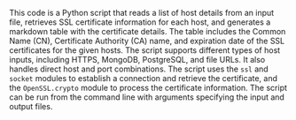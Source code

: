 This code is a Python script that reads a list of host details from an input file, retrieves SSL certificate information for each host, and generates a markdown table with the certificate details. The table includes the Common Name (CN), Certificate Authority (CA) name, and expiration date of the SSL certificates for the given hosts. The script supports different types of host inputs, including HTTPS, MongoDB, PostgreSQL, and file URLs. It also handles direct host and port combinations. The script uses the `ssl` and `socket` modules to establish a connection and retrieve the certificate, and the `OpenSSL.crypto` module to process the certificate information. The script can be run from the command line with arguments specifying the input and output files.
